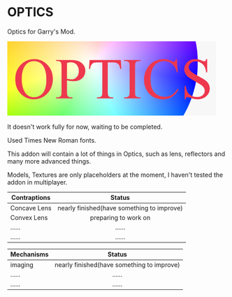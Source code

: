 # OPTICS

Optics for Garry's Mod.

![picture01](/template-logo.png "simple logo")

It doesn't work fully for now, waiting to be completed.

Used Times New Roman fonts.

This addon will contain a lot of things in Optics, such as lens, reflectors and many more advanced things.

Models, Textures are only placeholders at the moment, I haven't tested the addon in multiplayer.

Contraptions|Status
------------|:--------------------------------------:
Concave Lens|nearly finished(have something to improve)
Convex Lens |preparing to work on
......      |......
......      |......

Mechanisms  |Status
------------|:--------------------------------------:
imaging     |nearly finished(have something to improve)
......      |......
......      |......
